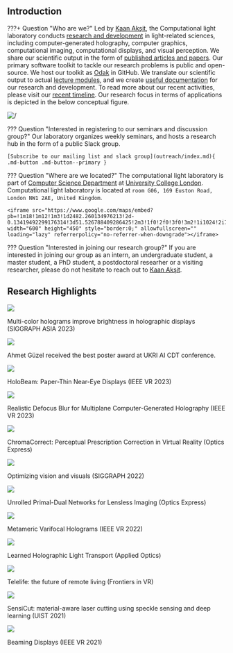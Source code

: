 ## Introduction
???+ Question "Who are we?"
    Led by [Kaan Akşit](https://kaanaksit.com), the Computational light laboratory conducts [research and development](publications/index.md) in light-related sciences, including computer-generated holography, computer graphics, computational imaging, computational displays, and visual perception.
    We share our scientific output in the form of [published articles and papers](publications/index.md).
    Our primary software toolkit to tackle our research problems is public and open-source.
    We host our toolkit as [Odak](https://kaanaksit.com/odak) in GitHub.
    We translate our scientific output to actual [lecture modules](teaching/index.md), and we create [useful documentation](documentation/index.md) for our research and development.
    To read more about our recent activities, please visit our [recent timeline](timeline/index.md).
    Our research focus in terms of applications is depicted in the below conceptual figure.
    <p class="aligncenter">
        <img src="./media/research_statement_future.png" alt=/>
    </p>

??? Question "Interested in registering to our seminars and discussion group?"
    Our laboratory organizes weekly seminars, and hosts a research hub in the form of a public Slack group.

    [Subscribe to our mailing list and slack group](outreach/index.md){ .md-button .md-button--primary }

??? Question "Where are we located?"
    The computational light laboratory is part of [Computer Science Department](https://www.ucl.ac.uk/computer-science/) at [University College London](https://www.ucl.ac.uk).
    Computational light laboratory is located at `room G06, 169 Euston Road, London NW1 2AE, United Kingdom`.
    
    <iframe src="https://www.google.com/maps/embed?pb=!1m18!1m12!1m3!1d2482.260134976213!2d-0.13419492299176314!3d51.526788409286425!2m3!1f0!2f0!3f0!3m2!1i1024!2i768!4f13.1!3m3!1m2!1s0x48761b2572def3b3%3A0x87d130881cf6bb1a!2s169%20Euston%20Rd.%2C%20London%20NW1%202AE!5e0!3m2!1sen!2suk!4v1699452471450!5m2!1sen!2suk" width="600" height="450" style="border:0;" allowfullscreen="" loading="lazy" referrerpolicy="no-referrer-when-downgrade"></iframe>

??? Question "Interested in joining our research group?"
    If you are interested in joining our group as an intern, an undergraduate student, a master student, a PhD student, a postdoctoral researher or a visiting researcher, please do not hesitate to reach out to [Kaan Akşit](mailto:k.aksit@ucl.ac.uk).

## Research Highlights
<div class="cards-list">

<div class="card">
  <div class="card_image"> <a href="publications/multi_color"><img src="publications/media/multicolor_experimental_results_fruit_lady.png" /></a></div>
  <div class="card_title title-colorless">
    <p>Multi-color holograms improve brightness in holographic displays (SIGGRAPH ASIA 2023)</p>
</div>
</div>


<div class="card">
  <div class="card_image"> <a href="timeline/#30-october-2023"><img src="timeline/media/ahmet_guzel_poster_award.jpg" /></a></div>
  <div class="card_title title-colorless">
    <p>Ahmet Güzel received the best poster award at UKRI AI CDT conference.</p>
</div>
</div>

<div class="card">
  <div class="card_image"> <a href="publications/holobeam"><img src="publications/media/holobeam_hires.png" /></a></div>
  <div class="card_title title-white">
    <p>HoloBeam: Paper-Thin Near-Eye Displays (IEEE VR 2023)</p>
</div>
</div>

<div class="card">
  <div class="card_image"> <a href="publications/realistic_defocus_cgh"><img src="publications/media/realistic_defocus_focus_stack.gif" /></a></div>
  <div class="card_title title-colorless">
    <p>Realistic Defocus Blur for Multiplane Computer-Generated Holography (IEEE VR 2023)</p>
</div>
</div>


<div class="card">
  <div class="card_image"> <a href="ChromaCorrect/"><img src="https://user-images.githubusercontent.com/46696280/214997968-09149daf-fea5-48b2-8546-737242fbea33.png" /></a></div>
  <div class="card_title title-colorless">
    <p>ChromaCorrect: Perceptual Prescription Correction in Virtual Reality (Optics Express)</p>
</div>
</div>

<div class="card">
  <div class="card_image"> <a href="teaching/siggraph2022_optimizing_vision_and_visuals/"><img src="teaching/media/optimizing_vision_and_visuals.png" /></a></div>
  <div class="card_title title-colorless">
    <p>Optimizing vision and visuals (SIGGRAPH 2022)</p>
</div>
</div>


<div class="card">
  <div class="card_image"> <a href="https://github.com/oliland/lensless-primal-dual"><img src="publications/media/unrolled_primal_dual.png" /></a></div>
  <div class="card_title title-colorless">
    <p>Unrolled Primal-Dual Networks for Lensless Imaging (Optics Express)</p>
</div>
</div>


<div class="card">
  <div class="card_image"> <a href="https://github.com/complight/metameric_holography"><img src="publications/media/metameric.png" /></a></div>
  <div class="card_title title-colorless">
    <p>Metameric Varifocal Holograms (IEEE VR 2022)</p>
</div>
</div>


<div class="card">
  <div class="card_image"> <a href="https://github.com/complight/realistic_holography"><img src="publications/media/learned_light.gif" /></a></div>
  <div class="card_title title-colorless">
    <p>Learned Holographic Light Transport (Applied Optics)</p>
</div>
</div>


<div class="card">
  <div class="card_image"> <a href="https://kaanaksit.files.wordpress.com/2021/07/2107.02965.pdf"><img src="publications/media/telelife.png" /></a></div>
  <div class="card_title title-colorless">
    <p>Telelife: the future of remote living (Frontiers in VR)</p>
</div>
</div>


<div class="card">
  <div class="card_image"> <a href="https://hcie.csail.mit.edu/research/sensicut/sensicut.html"><img src="publications/media/sensicut.png" /></a></div>
  <div class="card_title title-colorless">
    <p>SensiCut: material-aware laser cutting using speckle sensing and deep learning (UIST 2021)</p>
</div>
</div>


<div class="card">
  <div class="card_image"> <a href="https://kaanaksit.files.wordpress.com/2021/03/vr2021_beaming_display_revision-1.pdf"><img src="publications/media/beaming_displays.png" /></a></div>
  <div class="card_title title-colorless">
    <p>Beaming Displays (IEEE VR 2021)</p>
</div>
</div>


</div>

